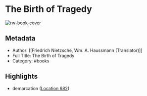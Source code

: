 # The Birth of Tragedy

![rw-book-cover](https://images-na.ssl-images-amazon.com/images/I/51SEyDDAAKL._SL200_.jpg)

## Metadata
- Author: [[Friedrich Nietzsche, Wm. A. Haussmann (Translator)]]
- Full Title: The Birth of Tragedy
- Category: #books

## Highlights
- demarcation ([Location 682](https://readwise.io/to_kindle?action=open&asin=B0030CMLLG&location=682))
